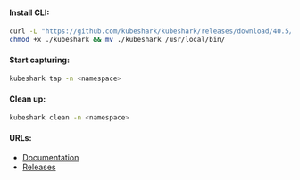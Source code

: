 #### Install CLI:
```bash
curl -L "https://github.com/kubeshark/kubeshark/releases/download/40.5/kubeshark_linux_amd64" -o kubeshark && \
chmod +x ./kubeshark && mv ./kubeshark /usr/local/bin/
```

#### Start capturing:
```bash
kubeshark tap -n <namespace>
```

#### Clean up:
```bash
kubeshark clean -n <namespace>
```

#### URLs:
- [Documentation](https://docs.kubeshark.co/en/introduction)
- [Releases](https://github.com/kubeshark/kubeshark/releases)
